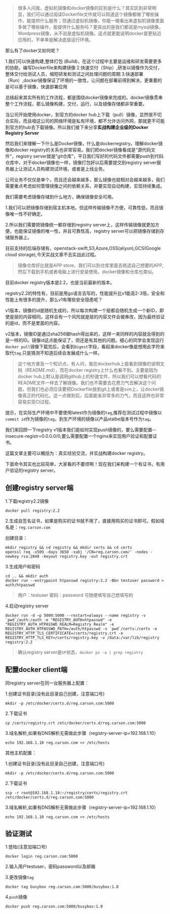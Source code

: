
> 很多人问我，虚拟机镜像和docker镜像的区别是什么？其实区别非常明显，我们可以通过阅读Dockerfile文件就可以知道这个镜像都做了哪些操作，能提供什么服务；但通过虚拟机镜像，你能一眼看出来虚拟机镜像里面多做了哪些操作，能提供什么服务吗？更突出的是我们都说是mysql镜像，Wordpress镜像，从不说是虚拟机镜像。这点就更能说明docker是更贴近应用的，不单单是解决底层运行环境。


那么有了docker又如何呢？

1.我们可以快速构建,整体打包 (Build)，在这个过程中主要是运维和研发需要更多的协助，编写Dockerfile来构建镜像
2.快速交付（Ship）,研发以镜像作为交付，整体交付给测试人员，缩短研发和测试之间处理问题的周期
3.快速部署（Run）,docker镜像保证了环境的一致性，让问题在部署前得到解决，更重要的是可以基于镜像，快速部署应用

总结起来其实所有的工作流程，都是围绕docker镜像来完成的。docker镜像贯串整个工作流程，那么镜像构建，交付，运行，以及镜像存储都非常重要。

当公司开始使用docker，到官方的docker hub上下载（pull）镜像，显然很不切合实际，而且咱这公司的网络环境是私有环境，都不允许访问外网，那就更不可能到官方的hub去下载镜像。所以我们接下来分享**实战构建企业级的Docker Registry Server**

然后我们来理解一下什么是Docker镜像，什么是dockerregistry。理解docker镜像和docker registry的关系也非常容易。我们把docker镜像看成是“源代码文件“，registry server就是”git仓库“，平日我们写好的代码文件都需要push到代码仓库中，对于docker镜像也一样，镜像打包好以后需要提交到registry server服务器上让测试人员构建测试环境，或者是上线业务。

公司业务不仅仅是单个，而且还会越来越多，那么镜像也就相对会越来越多，我们需要重点考虑如何管理镜像之间的依赖关系，并要实现自动构建，实现持续集成。

我们需要考虑镜像存储到什么地方，确保镜像安全可用。

1.我们可以把镜像存储到宿主机本地，但这样传输镜像不方便，可靠性低，而且镜像唯一性不好确定。

2.所以我们需要把镜像统一都存储到registry server上，这样传输镜像就更加方便，也能保证镜像的唯一性，并且可靠性高，registry server可以把镜像存储到存储服务器上。

目前支持的后端存储有，openstack-swift,S3,Azure,OSS(aliyun),GCS(Google cloud storage),今天实战文章不去实战此过程。

> 镜像仓库好比就是APP store，我们可以到仓库里面去挑选自己想要的APP,然后下载到手机或者电脑上进行安装使用。docker镜像和仓库也类似。

目前docker registry版本是2.2，也是当前最新的版本。

registry2.2的特性有，目前是用go语言去写的，性能提升比v1能高2-3倍，安全和性能上有很多的提升，那么v1有哪些安全隐患呢？

v1版本，镜像的id是随机生成的，所以每次构建一个层都会随机生成一个新ID，即使是层的内容相同。这样会有一个风险就是层的内容文件会被串改，因为最终验证的是id，而不是里面的内容。

v2版本，镜像ID是通过sha256做hash得出来的，这样一来同样的内容就会得到的是一样的ID。镜像id这点能保证了，但还是有其他的问题。细心的同学会发现运行`docker pull`镜像下载完后，会看到`Digest`字段，看起来docker像是想用此字符来取代`tag`.只是猜测不知道后续会发展成什么一样。

> 这个地方普及一个知识点，有人问，我在dockerhub上能看到镜像的说明文档（README.md），而在docker registry上什么也看不到。主要是因为docker hub上默认是调用github上的秒速文件，所以我们可以想看代码的README文件一样去了解镜像。我们也不需要去花费力气去解决这个问题，但我们也必须应该要把Dockerfile放到git上或者是svn上，让docker镜像真正的代码化。这一点做到后，后面能省非常多的力气，而且这样也非常容易实现CI过程。
 
提示，在实际生产环境中不要使用latest作为镜像的`tag`,推荐在测试过程中镜像以`commit id`作为镜像的`tag`，到生产环境的镜像以产品stalbe版本号作为`tag`。

我们来回顾一下registry v1版本我们是如何实现push镜像的，要么需要配置--insecure-registr=0.0.0.0/0,要么需要配置一个nginx来实现用户验证和配置证书。

这篇文章主要可以概括为：真实经验交流，并实战构建docker registry。

下面命令其实也比较简单，大家看的不要烦啊！现在我们来构建一个有证书，有用户验证的registry server。

## 创建registry server端

1.下载registry2.2镜像

```
docker pull registry:2.2
```

2.生成自签名证书，如果是购买的证书就不用了，直接用购买的证书即可。假如域名是：`reg.carson.com`

创建目录：

```
mkdir registry && cd registry && mkdir certs && cd certs
openssl req -x509 -days 3650 -subj '/CN=reg.carson.com/' -nodes -newkey rsa:2048 -keyout registry.key -out registry.crt
```

3.生成用户和密码

```
cd .. && mkdir auth
docker run --entrypoint htpasswd registry:2.2 -Bbn testuser password > auth/htpasswd
```

> 用户：testuser  密码：password 可随便填写自己想填写的

4.启动registry server

```
docker run -d –p 5000:5000 --restart=always --name registry -v `pwd`/auth:/auth -e "REGISTRY_AUTH=htpasswd" -e "REGISTRY_AUTH_HTPASSWD_REALM=Registry Realm" -e REGISTRY_AUTH_HTPASSWD_PATH=/auth/htpasswd -v `pwd`/certs:/certs -e REGISTRY_HTTP_TLS_CERTIFICATE=/certs/registry.crt -e REGISTRY_HTTP_TLS_KEY=/certs/registry.key -v /data:/var/lib/registry registry:2.2
```

> 确认registry server是`UP`状态，`docker ps -a | grep registry`

## 配置docker client端

同registry server在同一台服务器上配置：

1.创建证书目录(没有此目录自己创建，注意端口号)

```
mkdir -p /etc/docker/certs.d/reg.carson.com:5000
```

2.下载证书

```
cp /certs/registry.crt /etc/docker/certs.d/reg.carson.com:5000
```

3.域名解析,如果有DNS解析无需做此步骤（registry-server-ip=192.168.1.10）

```
echo 192.168.1.10 reg.carson.com >> /etc/hosts
```

其他主机配置：

1.创建证书目录(没有此目录自己创建，注意端口号)

```
mkdir -p /etc/docker/certs.d/reg.carson.com:5000
```

2.下载证书

```
scp -r root@192.168.1.10:~/registry/certs/registry.crt /etc/docker/certs.d/reg.carson.com:5000
```

3.域名解析,如果有DNS解析无需做此步骤（registry-server-ip=192.168.1.10）

```
echo 192.168.1.10 reg.carson.com >> /etc/hosts
```

## 验证测试

1.登陆(注意加端口号)

```
docker login reg.carson.com:5000
```

2.输入用户testuser，密码password以及邮箱

3.更改镜像`tag`

```
docker tag busybox reg.carson.com:5000/busybox:1.0
```

4.`push`镜像

```
docker push reg.carson.com:5000/busybox:1.0
```
